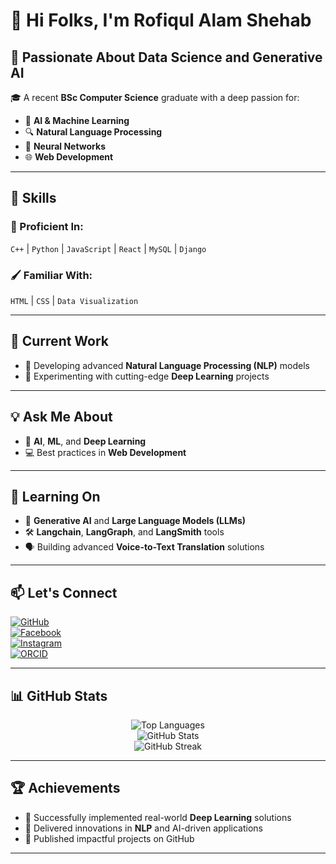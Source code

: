 # 👋 Hi Folks, I'm **Rofiqul Alam Shehab** 

## 🌟 Passionate About **Data Science** and **Generative AI**



🎓 A recent **BSc Computer Science** graduate with a deep passion for:
- 🤖 **AI & Machine Learning**
- 🔍 **Natural Language Processing**
- 🔗 **Neural Networks**
- 🌐 **Web Development**

---

## 🚀 **Skills**
### 🎯 Proficient In:
`C++` | `Python` | `JavaScript` | `React` | `MySQL` | `Django`

### 🖌️ Familiar With:
`HTML` | `CSS` | `Data Visualization`

---

## 🔭 **Current Work**
- 📝 Developing advanced **Natural Language Processing (NLP)** models  
- 🔬 Experimenting with cutting-edge **Deep Learning** projects  

---

## 💡 **Ask Me About**
- 🤔 **AI**, **ML**, and **Deep Learning**  
- 💻 Best practices in **Web Development**  

---

## 🌱 **Learning On**
- 🧠 **Generative AI** and **Large Language Models (LLMs)**  
- 🛠️ **Langchain**, **LangGraph**, and **LangSmith** tools  
- 🗣️ Building advanced **Voice-to-Text Translation** solutions  

---

## 📫 **Let's Connect**
[![GitHub](https://img.shields.io/badge/GitHub-100000?style=for-the-badge&logo=github&logoColor=white)](https://github.com/shehab0911)  
[![Facebook](https://img.shields.io/badge/Facebook-1877F2?style=for-the-badge&logo=facebook&logoColor=white)](https://www.facebook.com/rofiqulalam.shehab)  
[![Instagram](https://img.shields.io/badge/Instagram-E4405F?style=for-the-badge&logo=instagram&logoColor=white)](https://www.instagram.com/r.a.shehab/)  
[![ORCID](https://img.shields.io/badge/ORCID-A6CE39?style=for-the-badge&logo=orcid&logoColor=white)](https://orcid.org/0000-0001-8624-3553)  

---

## 📊 **GitHub Stats**

<div align="center">
  
![Top Languages](https://github-readme-stats.vercel.app/api/top-langs/?username=shehab0911&layout=compact&theme=radical)  
![GitHub Stats](https://github-readme-stats.vercel.app/api?username=shehab0911&show_icons=true&theme=radical)  
![GitHub Streak](https://github-readme-streak-stats.herokuapp.com/?user=shehab0911&theme=radical)

</div>

---

## 🏆 **Achievements**
- 🥇 Successfully implemented real-world **Deep Learning** solutions  
- 🌟 Delivered innovations in **NLP** and AI-driven applications  
- 📘 Published impactful projects on GitHub  

---

